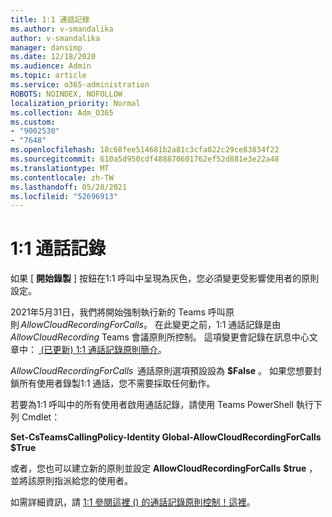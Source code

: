 ```yaml
---
title: 1:1 通話記錄
ms.author: v-smandalika
author: v-smandalika
manager: dansimp
ms.date: 12/18/2020
ms.audience: Admin
ms.topic: article
ms.service: o365-administration
ROBOTS: NOINDEX, NOFOLLOW
localization_priority: Normal
ms.collection: Adm_O365
ms.custom:
- "9002530"
- "7648"
ms.openlocfilehash: 18c68fee514681b2a81c3cfa022c29ce83834f22
ms.sourcegitcommit: 610a5d950cdf488870601762ef52d881e3e22a48
ms.translationtype: MT
ms.contentlocale: zh-TW
ms.lasthandoff: 05/28/2021
ms.locfileid: "52696913"
---
```

# <a name="11-call-recording"></a>1:1 通話記錄

如果 [ **開始錄製** ] 按鈕在1:1 呼叫中呈現為灰色，您必須變更受影響使用者的原則設定。   

2021年5月31日，我們將開始強制執行新的 Teams 呼叫原則 *AllowCloudRecordingForCalls*。 在此變更之前，1:1 通話記錄是由 *AllowCloudRecording* Teams 會議原則所控制。 這項變更會記錄在訊息中心文章中： [ (已更新) 1:1 通話記錄原則簡介](https://portal.microsoft.com/Adminportal/Home?ref=MessageCenter/:/messages/MC238796)。  

*AllowCloudRecordingForCalls*  通話原則選項預設設為 **$False** 。 如果您想要封鎖所有使用者錄製1:1 通話，您不需要採取任何動作。  

若要為1:1 呼叫中的所有使用者啟用通話記錄，請使用 Teams PowerShell 執行下列 Cmdlet： 

**Set-CsTeamsCallingPolicy-Identity Global-AllowCloudRecordingForCalls $True** 

或者，您也可以建立新的原則並設定 **AllowCloudRecordingForCalls** **$true** ，並將該原則指派給您的使用者。 

如需詳細資訊，請 [1:1 參閱這裡 () 的通話記錄原則控制！這裡](https://techcommunity.microsoft.com/t5/microsoft-teams-support/1-1-call-recording-policy-controls-are-almost-here/ba-p/2217668)。
